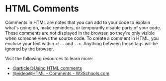 # HTML Comments

Comments in HTML are notes that you can add to your code to explain what's going on, make reminders, or temporarily disable parts of your code. These comments are not displayed in the browser, so they're only visible when someone views the source code. To create a comment in HTML, you enclose your text within `<!--` and `-->`. Anything between these tags will be ignored by the browser.

Visit the following resources to learn more:

- [@article@Using HTML comments <!-- … -->](https://developer.mozilla.org/en-US/docs/Web/HTML/Guides/Comments)
- [@video@HTML - Comments - W3Schools.com](https://www.youtube.com/watch?v=229HYq40vaA)
